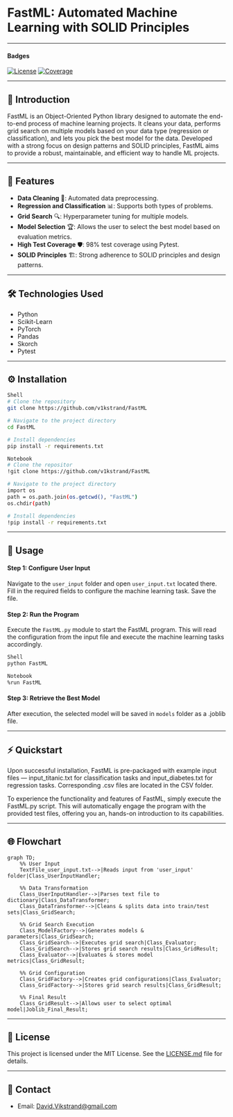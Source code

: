 # FastML: Automated Machine Learning with SOLID Principles

---

#### Badges

[![License](https://img.shields.io/badge/license-MIT-blue.svg)](https://opensource.org/licenses/MIT)
[![Coverage](https://img.shields.io/badge/coverage-98%25-green)](https://your-coverage-report-link)

---

## 📌 Introduction

FastML is an Object-Oriented Python library designed to automate the end-to-end process of machine learning projects. It cleans your data, performs grid search on multiple models based on your data type (regression or classification), and lets you pick the best model for the data. Developed with a strong focus on design patterns and SOLID principles, FastML aims to provide a robust, maintainable, and efficient way to handle ML projects.

---

## 🎯 Features

- **Data Cleaning** 🧹: Automated data preprocessing.
- **Regression and Classification** 📊: Supports both types of problems.
- **Grid Search** 🔍: Hyperparameter tuning for multiple models.
- **Model Selection** 🏆: Allows the user to select the best model based on evaluation metrics.
- **High Test Coverage** 🛡️: 98% test coverage using Pytest.
- **SOLID Principles** 🏗️: Strong adherence to SOLID principles and design patterns.
---

## 🛠️ Technologies Used

- Python
- Scikit-Learn
- PyTorch
- Pandas
- Skorch
- Pytest

---

## ⚙️ Installation

```bash
Shell
# Clone the repository
git clone https://github.com/v1kstrand/FastML

# Navigate to the project directory
cd FastML

# Install dependencies
pip install -r requirements.txt
```

```bash
Notebook
# Clone the repositor
!git clone https://github.com/v1kstrand/FastML

# Navigate to the project directory
import os
path = os.path.join(os.getcwd(), "FastML")
os.chdir(path)

# Install dependencies
!pip install -r requirements.txt
```

---

## 🚀 Usage

#### Step 1: Configure User Input

Navigate to the `user_input` folder and open `user_input.txt` located there. Fill in the required fields to configure the machine learning task. Save the file.

#### Step 2: Run the Program

Execute the `FastML.py` module to start the FastML program. This will read the configuration from the input file and execute the machine learning tasks accordingly.

```bash
Shell
python FastML

Notebook
%run FastML
```

#### Step 3: Retrieve the Best Model

After execution, the selected model will be saved in `models` folder as a .joblib file.

---

## ⚡ Quickstart

Upon successful installation, FastML is pre-packaged with example input files — input_titanic.txt for classification tasks and input_diabetes.txt for regression tasks. Corresponding .csv files are located in the CSV folder.

To experience the functionality and features of FastML, simply execute the FastML.py script. This will automatically engage the program with the provided test files, offering you an, hands-on introduction to its capabilities.

---

## 🌐 Flowchart

```mermaid
graph TD;
    %% User Input
    TextFile_user_input.txt-->|Reads input from 'user_input' folder|Class_UserInputHandler;

    %% Data Transformation
    Class_UserInputHandler-->|Parses text file to dictionary|Class_DataTransformer;
    Class_DataTransformer-->|Cleans & splits data into train/test sets|Class_GridSearch;

    %% Grid Search Execution
    Class_ModelFactory-->|Generates models & parameters|Class_GridSearch;
    Class_GridSearch-->|Executes grid search|Class_Evaluator;
    Class_GridSearch-->|Stores grid search results|Class_GridResult;  
    Class_Evaluator-->|Evaluates & stores model metrics|Class_GridResult;

    %% Grid Configuration
    Class_GridFactory-->|Creates grid configurations|Class_Evaluator;
    Class_GridFactory-->|Stores grid search results|Class_GridResult;

    %% Final Result
    Class_GridResult-->|Allows user to select optimal model|Joblib_Final_Result;

```

---

## 📜 License

This project is licensed under the MIT License. See the [LICENSE.md](LICENSE.md) file for details.

---

## 📧 Contact

- Email: [David.Vikstrand@gmail.com](mailto:David.Vikstrand@gmail.com)
